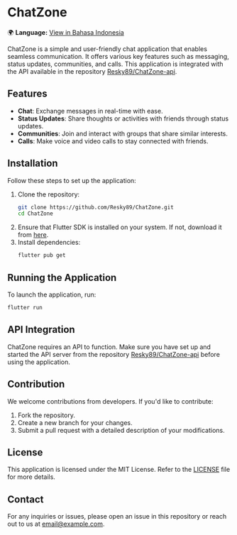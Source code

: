 # ChatZone

🌍 **Language:** [View in Bahasa Indonesia](https://translate.google.com/translate?sl=en&tl=id&u=https://github.com/Resky89/ChatZone)

ChatZone is a simple and user-friendly chat application that enables seamless communication. It offers various key features such as messaging, status updates, communities, and calls. This application is integrated with the API available in the repository [Resky89/ChatZone-api](https://github.com/Resky89/ChatZone-api).

## Features

- **Chat**: Exchange messages in real-time with ease.
- **Status Updates**: Share thoughts or activities with friends through status updates.
- **Communities**: Join and interact with groups that share similar interests.
- **Calls**: Make voice and video calls to stay connected with friends.

## Installation

Follow these steps to set up the application:

1. Clone the repository:
    ```sh
    git clone https://github.com/Resky89/ChatZone.git
    cd ChatZone
    ```
2. Ensure that Flutter SDK is installed on your system. If not, download it from [here](https://flutter.dev/get-started).
3. Install dependencies:
    ```sh
    flutter pub get
    ```

## Running the Application

To launch the application, run:
```sh
flutter run
```

## API Integration

ChatZone requires an API to function. Make sure you have set up and started the API server from the repository [Resky89/ChatZone-api](https://github.com/Resky89/ChatZone-api) before using the application.

## Contribution

We welcome contributions from developers. If you'd like to contribute:

1. Fork the repository.
2. Create a new branch for your changes.
3. Submit a pull request with a detailed description of your modifications.

## License

This application is licensed under the MIT License. Refer to the [LICENSE](LICENSE) file for more details.

## Contact

For any inquiries or issues, please open an issue in this repository or reach out to us at [email@example.com](mailto:email@example.com).
